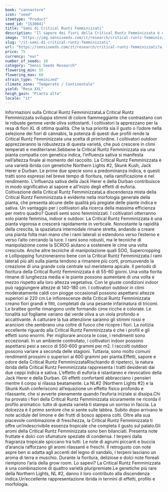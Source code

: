 ```yaml
---
book: "cannastore"
icon: "seed"
itemtype: "Product"
seed_id: "1530041"
title: "Semi di Critical Runtz Femminizzati"
description: "Il sapore dei fiori della Critical Runtz Femminizzata è di caramelle e aromi tropicali. Una pianta 70% indica e 30% sativa. Goditi i rendimenti XL."
image: "https://img.sensiseeds.com/it/research/critical-runtz-femminizzati-image.png"
slug: "/it-semi-di-critical-runtz-femminizzati"
url: "https://sensiseeds.com/it/research/critical-runtz-femminizzati?a_aid=cannastore"
price: 75
currency: "eur"
number_of_seeds: 10
category: "Sensi Seeds Research"
flowering_min: 55
flowering_max: 60
strain_type: "Feminized"
climate_zone: "Temperato / Continentale"
yield: "Resa XXL"
heigh_gain: "Pianta alta"
locale: "it"
---
```

Informazioni sulla Critical Runtz FemminizzataLa Critical Runtz Femminizzata sviluppa stimmi di colore fiammeggiante che contrastano con le robuste gemme verde oliva sottostanti. I coltivatori la apprezzano per la resa di fiori XL di ottima qualità. Che la tua priorità sia il gusto o l’odore nella selezione dei fiori di cannabis, la potenza di questi due profili rende la Critical Runtz Femminizzata una scelta di prim’ordine. I coltivatori outdoor apprezzeranno la robustezza di questa varietà, che può crescere in climi temperati e mediterranei.Sebbene la Critical Runtz Femminizzata sia una pianta compatta con genetica indica, l’influenza sativa si manifesta nell’altezza finale al momento del raccolto. La Critical Runtz Femminizzata è una varietà ibrida con genetiche Northern Lights #2, Skunk Kush, Jack Herer e Durban. Le prime due specie sono a predominanza indica, e questi tratti sono espressi nel breve tempo di fioritura, nella ramificazione e nel rendimento. L’influenza sativa della Jack Herer e della Durban contribuisce in modo significativo al sapore e all’inizio degli effetti di euforia. Coltivazione della Critical Runtz FemminizzataLa discendenza mista della Critical Runtz Femminizzata è evidente nella morfologia generale della pianta, che presenta alcune delle qualità più pregiate delle piante indica e sativa. Un vantaggio per i coltivatori alla ricerca della massima efficienza per metro quadro? Questi semi sono femminizzati. I coltivatori otterranno solo piante femmina, indoor e outdoor. La Critical Runtz Femminizzata è una pianta vigorosa e crescerà rapidamente in verticale. Nonostante la rapidità della crescita, la spaziatura internodale rimane stretta, andando a creare una pianta folta man mano che i rami laterali si estendono verso l’esterno e verso l’alto cercando la luce. I rami sono robusti, ma le tecniche di manipolazione come la SCROG aiutano a sostenere le cime una volta cresciute. Anche altre tecniche di manipolazione quali SOG, Supercropping e Lollipopping funzioneranno bene con la Critical Runtz Femminizzata.I rami laterali più alti sulla pianta tendono a rimanere più corti, promuovendo la creazione di una grande cola centrale sul meristema apicale. Il periodo di fioritura della Critical Runtz Femminizzata è di 55-60 giorni. Una volta fiorita rimane di lunghezza media e le piante possono aumentare di una volta e mezzo rispetto alla loro altezza vegetativa. Con le giuste condizioni indoor può raggiungere altezze di 140-180 cm. I coltivatori outdoor in climi moderatamente caldi con piogge occasionali possono aspettarsi altezze superiori ai 220 cm.Le infiorescenze della Critical Runtz Femminizzata creano fiori grandi e fitti, completati da una pesante infarinatura di tricomi. Le brattee gonfie rimangono unite formando cime ricche e colorate. Le tonalità sul fogliame variano dal verde oliva a un viola profondo e accattivante. A catturare la tua attenzione saranno gli stimmi rossi e arancioni che sembrano una coltre di fuoco che ricopre i fiori. La notizia eccellente riguardo alla Critical Runtz Femminizzata è che i profili e gli effetti sono enormi. Per migliorare ancora le cose, i rendimenti sono eccezionali. In un ambiente controllato, i coltivatori indoor possono aspettarsi pesi a secco di 550-600 grammi per m2. I raccolti outdoor possono variare a seconda delle stagioni. Tuttavia, sono molto comuni rendimenti prossimi o superiori ai 600 grammi per pianta.Effetti, sapore e odore della Critical Runtz FemminizzataRischiando di ripeterci, la natura ibrida della Critical Runtz Femminizzata rappresenta i tratti desiderati dai due ceppi indica e sativa. L’effetto di euforia è istantaneo e rievocativo della Jack Herer e della Durban. Gli effetti confortanti abbracciano i pensieri mentre il corpo si rilassa beatamente. La NL#2 (Northern Lights #2) e la Skunk Kush conferiscono all’equazione un effetto fisico profondo e rilassante, che si avverte pienamente quando l’euforia iniziale si dissipa.Chi ha provato i fiori della Critical Runtz Femminizzata sicuramente ne ricorda il profilo aromatico: tutto di questa varietà ti stampa un sorriso in faccia. La dolcezza è il primo sentore che si sente sulle labbra. Subito dopo arrivano le note acidule del limone e dei frutti di bosco appena colti. Oltre alla sua piacevole combinazione di freschezza, la Critical Runtz Femminizzata ti offre un’indescrivibile essenza tropicale che completa il gusto sul palato.Gli aromi della Critical Runtz Femminizzata sono ben bilanciati. Presenta note fruttate e dolci con sfumature speziate di condensa. I terpeni dalla fragranza tropicale spiccano tra tutti. Le note di agrumi piccanti e buccia d’arancia rafforzano gli aromi rilassanti e freschi. Il retrogusto con note aspre ben si adatta agli accenti del legno di sandalo, i terpeni lasciano un aroma di terra e muschio. Durante la fioritura, deliziose e dolci note floreali riempiono l’aria della grow room. Lo sapevi? La Critical Runtz Femminizzata è una combinazione di quattro varietà pluripremiate.Le genetiche più rare della Northern Lights, NL #2, danno il loro contributo alla discendenza indica.Un’eccellente rappresentazione ibrida in termini di effetti, profilo e morfologia.
